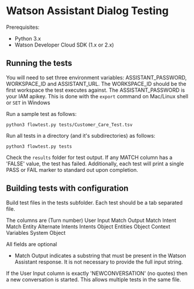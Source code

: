 # Watson Assistant Dialog Testing


Prerequisites:
* Python 3.x
* Watson Developer Cloud SDK (1.x or 2.x)

## Running the tests
You will need to set three environment variables: ASSISTANT_PASSWORD, WORKSPACE_ID and ASSISTANT_URL.  The WORKSPACE_ID should be the first workspace the test executes against.  The ASSISTANT_PASSWORD is your IAM apikey.
This is done with the `export` command on Mac/Linux shell or `SET` in Windows

Run a sample test as follows:
```
python3 flowtest.py tests/Customer_Care_Test.tsv
```

Run all tests in a directory (and it's subdirectories) as follows:
```
python3 flowtest.py tests
```

Check the `results` folder for test output.  If any MATCH column has a 'FALSE' value, the test has failed.
Additionally, each test will print a single PASS or FAIL marker to standard out upon completion.

## Building tests with configuration
Build test files in the tests subfolder.  Each test should be a tab separated file.

The columns are
(Turn number) User Input      Match Output    Match Intent    Match Entity    Alternate Intents       Intents Object  Entities Object Context Variables       System Object

All fields are optional

* Match Output indicates a substring that must be present in the Watson Assistant response. It is not necessary to provide the full input string.

If the User Input column is exactly 'NEWCONVERSATION' (no quotes) then a new conversation is started.  This allows multiple tests in the same file.
